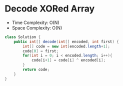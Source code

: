 # Decode XORed Array

- Time Complexity: O(N)
- Space Complexity: O(N)

```java
class Solution {
    public int[] decode(int[] encoded, int first) {
        int[] code = new int[encoded.length+1];
        code[0] = first;
        for(int i = 0; i < encoded.length; i++){
            code[i+1] = code[i] ^ encoded[i];
        }
        return code;
    }
}
```
